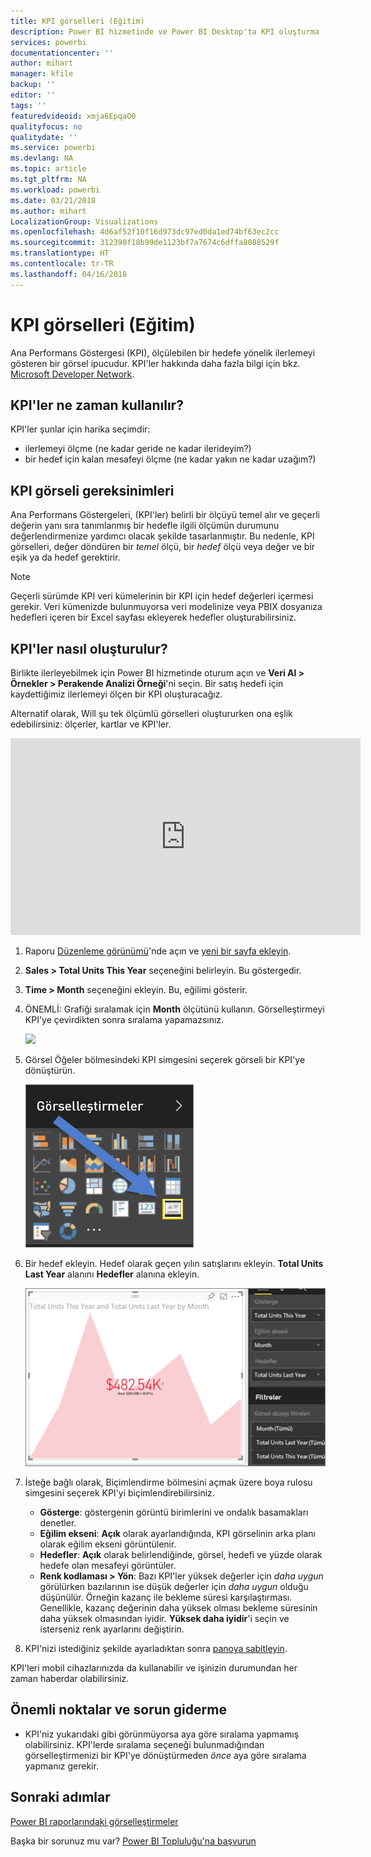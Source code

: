 ```yaml
---
title: KPI görselleri (Eğitim)
description: Power BI hizmetinde ve Power BI Desktop'ta KPI oluşturma
services: powerbi
documentationcenter: ''
author: mihart
manager: kfile
backup: ''
editor: ''
tags: ''
featuredvideoid: xmja6EpqaO0
qualityfocus: no
qualitydate: ''
ms.service: powerbi
ms.devlang: NA
ms.topic: article
ms.tgt_pltfrm: NA
ms.workload: powerbi
ms.date: 03/21/2018
ms.author: mihart
LocalizationGroup: Visualizations
ms.openlocfilehash: 4d6af52f10f16d973dc97ed0da1ed74bf63ec2cc
ms.sourcegitcommit: 312390f18b99de1123bf7a7674c6dffa8088529f
ms.translationtype: HT
ms.contentlocale: tr-TR
ms.lasthandoff: 04/16/2018
---
```

# <a name="kpi-visuals-tutorial"></a>KPI görselleri (Eğitim)
Ana Performans Göstergesi (KPI), ölçülebilen bir hedefe yönelik ilerlemeyi gösteren bir görsel ipucudur. KPI'ler hakkında daha fazla bilgi için bkz. [Microsoft Developer Network](https://msdn.microsoft.com/library/hh272050).

## <a name="when-to-use-a-kpi"></a>KPI'ler ne zaman kullanılır?
KPI'ler şunlar için harika seçimdir:

* ilerlemeyi ölçme (ne kadar geride ne kadar ilerideyim?)
* bir hedef için kalan mesafeyi ölçme (ne kadar yakın ne kadar uzağım?)   

## <a name="kpi-visual-requirements"></a>KPI görseli gereksinimleri
Ana Performans Göstergeleri, (KPI'ler) belirli bir ölçüyü temel alır ve geçerli değerin yanı sıra tanımlanmış bir hedefle ilgili ölçümün durumunu değerlendirmenize yardımcı olacak şekilde tasarlanmıştır. Bu nedenle, KPI görselleri, değer döndüren bir *temel* ölçü, bir *hedef* ölçü veya değer ve bir eşik ya da hedef gerektirir.

> [!NOTE]
> Geçerli sürümde KPI veri kümelerinin bir KPI için hedef değerleri içermesi gerekir. Veri kümenizde bulunmuyorsa veri modelinize veya PBIX dosyanıza hedefleri içeren bir Excel sayfası ekleyerek hedefler oluşturabilirsiniz.
> 
> 

## <a name="how-to-create-a-kpi"></a>KPI'ler nasıl oluşturulur?
Birlikte ilerleyebilmek için Power BI hizmetinde oturum açın ve **Veri Al > Örnekler > Perakende Analizi Örneği**'ni seçin. Bir satış hedefi için kaydettiğimiz ilerlemeyi ölçen bir KPI oluşturacağız.

Alternatif olarak, Will şu tek ölçümlü görselleri oluştururken ona eşlik edebilirsiniz: ölçerler, kartlar ve KPI'ler.

<iframe width="560" height="315" src="https://www.youtube.com/embed/xmja6EpqaO0?list=PL1N57mwBHtN0JFoKSR0n-tBkUJHeMP2cP" frameborder="0" allowfullscreen></iframe>

1. Raporu [Düzenleme görünümü](service-reading-view-and-editing-view.md)'nde açın ve [yeni bir sayfa ekleyin](power-bi-report-add-page.md).    
2. **Sales > Total Units This Year** seçeneğini belirleyin.  Bu göstergedir.
3. **Time > Month** seçeneğini ekleyin.  Bu, eğilimi gösterir.
4. ÖNEMLİ: Grafiği sıralamak için **Month** ölçütünü kullanın. Görselleştirmeyi KPI'ye çevirdikten sonra sıralama yapamazsınız.

    ![](media/power-bi-visualization-kpi/power-bi-sort-by-month.png)
5. Görsel Öğeler bölmesindeki KPI simgesini seçerek görseli bir KPI'ye dönüştürün.
   
    ![](media/power-bi-visualization-kpi/power-bi-kpi-icon.png)
6. Bir hedef ekleyin. Hedef olarak geçen yılın satışlarını ekleyin. **Total Units Last Year** alanını **Hedefler** alanına ekleyin.
   
    ![](media/power-bi-visualization-kpi/power-bi-kpi.png)
7. İsteğe bağlı olarak, Biçimlendirme bölmesini açmak üzere boya rulosu simgesini seçerek KPI'yi biçimlendirebilirsiniz.
   
   * **Gösterge**: göstergenin görüntü birimlerini ve ondalık basamakları denetler.
   * **Eğilim ekseni**: **Açık** olarak ayarlandığında, KPI görselinin arka planı olarak eğilim ekseni görüntülenir.  
   * **Hedefler**: **Açık** olarak belirlendiğinde, görsel, hedefi ve yüzde olarak hedefe olan mesafeyi görüntüler.
   * **Renk kodlaması > Yön**: Bazı KPI'ler yüksek değerler için *daha uygun* görülürken bazılarının ise düşük değerler için *daha uygun* olduğu düşünülür. Örneğin kazanç ile bekleme süresi karşılaştırması. Genellikle, kazanç değerinin daha yüksek olması bekleme süresinin daha yüksek olmasından iyidir. **Yüksek daha iyidir**'i seçin ve isterseniz renk ayarlarını değiştirin.

1. KPI'nizi istediğiniz şekilde ayarladıktan sonra [panoya sabitleyin](service-dashboard-pin-tile-from-report.md).

KPI'leri mobil cihazlarınızda da kullanabilir ve işinizin durumundan her zaman haberdar olabilirsiniz.

## <a name="considerations-and-troubleshooting"></a>Önemli noktalar ve sorun giderme
* KPI'niz yukarıdaki gibi görünmüyorsa aya göre sıralama yapmamış olabilirsiniz. KPI'lerde sıralama seçeneği bulunmadığından görselleştirmenizi bir KPI'ye dönüştürmeden *önce* aya göre sıralama yapmanız gerekir.

## <a name="next-steps"></a>Sonraki adımlar

[Power BI raporlarındaki görselleştirmeler](power-bi-report-visualizations.md)

Başka bir sorunuz mu var? [Power BI Topluluğu'na başvurun](http://community.powerbi.com/)

